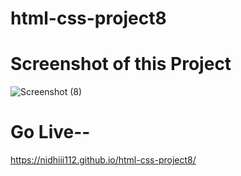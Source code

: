 # html-css-project8 

# Screenshot of this Project

![Screenshot (8)](https://github.com/nidhiii112/html-css-project8/assets/117963273/91d1e4ee-ae62-4d7e-91a2-40b2feafeeff)

# Go Live--
 
https://nidhiii112.github.io/html-css-project8/ 
   
 
 
